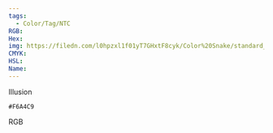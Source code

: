 ```yaml
---
tags:
  - Color/Tag/NTC
RGB:
Hex:
img: https://filedn.com/l0hpzxl1f01yT7GHxtF8cyk/Color%20Snake/standard_csv_to_svg//F6A4C9.svg
CMYK:
HSL:
Name:
---
```

Illusion
```palette
#F6A4C9
```
RGB
